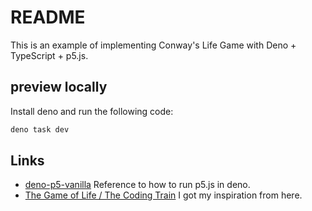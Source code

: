 # README

This is an example of implementing Conway's Life Game with Deno + TypeScript + p5.js.

## preview locally

Install deno and run the following code:

```bash
deno task dev
```

## Links

* [deno-p5-vanilla](https://github.com/birkskyum/deno-p5-vanilla/tree/main) Reference to how to run p5.js in deno.
* [The Game of Life / The Coding Train](https://thecodingtrain.com/challenges/85-the-game-of-life) I got my inspiration from here.